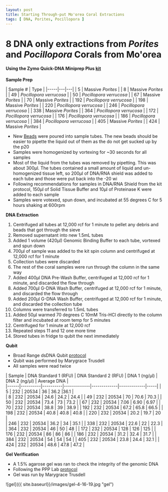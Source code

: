 ```yaml
---
layout: post
title: Starting Through-put Mo'orea Coral Extractions
tags: [ DNA, Porites, Pocillopora ]
---
```

# 8 DNA only extractions from _Porites_ and _Pocillopora_ Corals from Mo'orea

#### Using the Zymo Quick-DNA Miniprep Plus [kit](https://github.com/meschedl/MESPutnam_Open_Lab_Notebook/blob/master/company-protocols/_d4068_d4069_quick-dna_miniprep_plus_kit.pdf)

**Sample Prep**

| Sample # | Type |
|-----|---|---|
| 5 | Massive _Porites_ |
| 8 | Massive _Porites_ |
| 49 | _Pocillopora verrucosa_ |
| 50 | _Pocillopora verrucosa_ |
| 67 | Massive _Porites_ |
| 70 | Massive _Porites_ |
| 192 | _Pocillopora verrucosa_ |
| 198 | Massive _Porites_ |
| 220 | _Pocillopora verrucosa_ |
| 246 | _Pocillopora verrucosa_ |
| 338 | Massive _Porites_ |
| 364 | _Pocillopora verrucosa_ |
| 172 | _Pocillopora verrucosa_ |
| 176 | _Pocillopora verrucosa_ |
| 186 | _Pocillopora verrucosa_ |
| 384 | _Pocillopora verrucosa_ |
| 405 | Massive _Porites_ |
| 424 | Massive _Porites_ |

- New [Beads](https://www.fishersci.com/shop/products/disruption-beads-0-5mm-yeast-1/50212143?searchHijack=true&searchTerm=50212143&searchType=RAPID&matchedCatNo=50212143) were poured into sample tubes. The new beads should be easier to pipette the liquid out of them as the do not get sucked up by the p20
- Samples were homogenized by vortexing for ~30 seconds for all samples
- Most of the liquid from the tubes was removed by pipetting. This was about 300µl. The tubes contained a small amount of liquid and un-homogenized tissue left, so 200µl of DNA/RNA shield was added to each tube and those were put back into the -20 wi
- Following recommendations for samples in DNA/RNA Shield from the kit protocol, 150µl of Solid Tissue Buffer and 10µl of Proteinase K were added to each sample
- Samples were votexed, spun down, and incubated at 55 degrees C for 5 hours shaking at 600rpm

**DNA Extraction**

1. Centrifuged all tubes at 12,000 rcf for 1 minute to pellet any debris and beads that got through the sieve
2. Removed supernatant into new 1.5mL tubes
3.  Added 1 volume (420µl) Genomic Binding Buffer to each tube, vortexed and spun down
4. 700µl of sample was added to the kit spin column and centrifuged at 12,000 rcf for 1 minute
5. Collection tubes were discarded
6. The rest of the coral samples were run through the column in the same way
7. Added 400µl DNA Pre-Wash Buffer, centrifuged at 12,000 rcf for 1 minute, and discarded the flow through
8. Added 700µl G-DNA Wash Buffer, centrifuged at 12,000 rcf for 1 minute, and discarded the flow through
9. Added 200µl G-DNA Wash Buffer, centrifuged at 12,000 rcf for 1 minute, and discarded the collection tube
10. Columns were transferred to 1.5mL tubes
11. Added 50µl warmed 70 degrees C 10mM Tris-HCl directly to the column filter and incubated at room temp for 5 minutes
12. Centrifuged for 1 minute at 12,000 rcf
13. Repeated steps 11 and 12 one more time
14. Stored tubes in fridge to qubit the next immediately

**Qubit**

- Broad Range dsDNA Qubit [protocol](https://meschedl.github.io/MESPutnam_Open_Lab_Notebook/Qubit-Protocol/)
- Qubit was performed by Marygrace Trusdell
- All samples were read twice

| Sample | DNA Standard 1 (RFU) | DNA Standard 2 (RFU) | DNA 1 (ng/µl) | DNA 2 (ng/µl) | Average DNA |  
|------|----------|----------|-------------|-------------|-------------|-----|
| 5 | 232 | 20534 | 36 | 36.2 |36.1 |  
| 8 | 232 | 20534 | 24.6 | 24.2 | 24.4 |
| 49 | 232 | 20534 | 70 | 70.6 | 70.3 |
| 50 | 232 | 20534 | 73.4 | 73 | 73.2 |
| 67 | 232 | 20534 | 7.06 | 6.90 | 6.97 |
| 70 | 232 | 20534 | 38.8 | 39 | 38.9 |
| 192 | 232 | 20534 | 67.2 | 65.8 | 66.5 |
| 198 | 232 | 20534 | 40.8 | 40.8 | 40.8 |
| 220 | 232 | 20534 | 20.2 | 19.7 | 20 |  
| 246 | 232 | 20534 | 36.2 | 34 | 35.1 |
| 338 | 232 | 20534 | 22.6 | 22 | 22.3 |
| 364 | 232 | 20534 | 46 | 50 | 48 |
| 172 | 232 | 20534 | 128 | 126 | 125 |
| 176 | 232 | 20534 | 86 | 86 | 86 |
| 186 | 232 | 20534 | 31.2 | 32.4 | 31.7 |
| 384 | 232 | 20534 | 54 | 54 | 54 |
| 405 | 232 | 20534 | 23.8 | 24.4 | 32.1 |
| 424 | 232 | 20534 | 48.6 | 47.8 | 47.2 |


**Gel Verification**

- A 1.5% agarose gel was ran to check the integrity of the genomic DNA
- Following the PPP Lab [protocol](https://meschedl.github.io/MESPutnam_Open_Lab_Notebook/Gel-Protocol/)
- Gel was run by Marygrace Trusdell

![gel]({{ site.baseurl}}/images/gel-4-16-19.jpg "gel")
